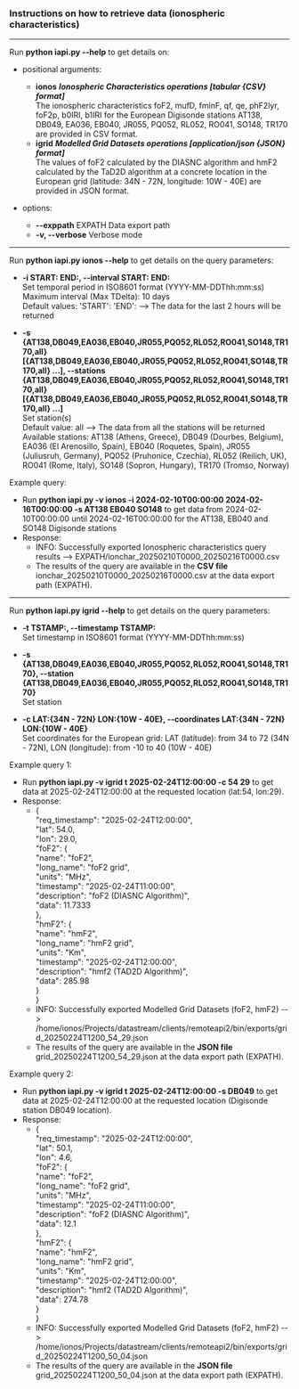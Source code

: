 ### Instructions on how to retrieve data (ionospheric characteristics)

------------------------------------------------------------------------------------------------------------------------

Run **python iapi.py --help** to get details on:  

- positional arguments:  
  - **ionos**	***Ionospheric Characteristics operations [tabular {CSV} format]***  
The ionospheric characteristics foF2, mufD, fminF, qf, qe, phF2lyr, foF2p, b0IRI, b1IRI for the European Digisonde stations AT138, DB049, EA036, EB040, JR055, PQ052, RL052, RO041, SO148, TR170 are provided in CSV format.  
  - **igrid**	***Modelled Grid Datasets operations [application/json {JSON} format]***  
The values of foF2 calculated by the DIASNC algorithm and hmF2 calculated by the TaD2D algorithm at a concrete location in the European grid (latitude: 34N - 72N, longitude: 10W - 40E) are provided in JSON format.  

- options:  
  - **--exppath** EXPATH Data export path  
  - **-v, --verbose** Verbose mode  

------------------------------------------------------------------------------------------------------------------------

Run **python iapi.py ionos --help** to get details on the query parameters: 

- **-i START:<ISO8601> END:<ISO8601>, --interval START:<ISO8601> END:<ISO8601>**  
Set temporal period in ISO8601 format (YYYY-MM-DDThh:mm:ss)  
Maximum interval (Max TDelta): 10 days  
Default values: 'START':<null> 'END':<null> --> The data for the last 2 hours will be returned  

- **-s {AT138,DB049,EA036,EB040,JR055,PQ052,RL052,RO041,SO148,TR170,all} [{AT138,DB049,EA036,EB040,JR055,PQ052,RL052,RO041,SO148,TR170,all} ...], --stations {AT138,DB049,EA036,EB040,JR055,PQ052,RL052,RO041,SO148,TR170,all} [{AT138,DB049,EA036,EB040,JR055,PQ052,RL052,RO041,SO148,TR170,all} ...]**  
Set station(s)  
Default value: all --> The data from all the stations will be returned  
Available stations: AT138 (Athens, Greece), DB049 (Dourbes, Belgium), EA036 (El Arenosillo, Spain), EB040 (Roquetes, Spain), JR055 (Juliusruh, Germany), PQ052 (Pruhonice, Czechia), RL052 (Reilich, UK), RO041 (Rome, Italy), SO148 (Sopron, Hungary), TR170 (Tromso, Norway)  
  
Example query:  
- Run **python iapi.py -v ionos -i 2024-02-10T00:00:00 2024-02-16T00:00:00 -s AT138 EB040 SO148** to get data from 2024-02-10T00:00:00 until 2024-02-16T00:00:00 for the AT138, EB040 and SO148 Digisonde stations  
- Response:  
  - INFO: Successfully exported Ionospheric characteristics query results --> EXPATH/ionchar_20250210T0000_20250216T0000.csv  
  - The results of the query are available in the **CSV file** ionchar_20250210T0000_20250216T0000.csv at the data export path (EXPATH).  

------------------------------------------------------------------------------------------------------------------------

Run **python iapi.py igrid --help** to get details on the query parameters:  

- **-t TSTAMP:<ISO8601>, --timestamp TSTAMP:<ISO8601>**  
Set timestamp in ISO8601 format (YYYY-MM-DDThh:mm:ss)  

- **-s {AT138,DB049,EA036,EB040,JR055,PQ052,RL052,RO041,SO148,TR170}, --station {AT138,DB049,EA036,EB040,JR055,PQ052,RL052,RO041,SO148,TR170}**  
Set station  

- **-c LAT:<float>{34N - 72N} LON:<float>{10W - 40E}, --coordinates LAT:<float>{34N - 72N} LON:<float>{10W - 40E}**  
Set coordinates for the European grid: LAT (latitude): from 34 to 72 (34N - 72N), LON (longitude): from -10 to 40 (10W - 40E)  
  
Example query 1:  
- Run **python iapi.py -v igrid t 2025-02-24T12:00:00 -c 54 29** to get data at 2025-02-24T12:00:00 at the requested location (lat:54, lon:29).  
- Response:  
  - {  
    "req_timestamp": "2025-02-24T12:00:00",  
    "lat": 54.0,  
    "lon": 29.0,  
    "foF2": {  
        "name": "foF2",  
        "long_name": "foF2 grid",  
        "units": "MHz",  
        "timestamp": "2025-02-24T11:00:00",  
        "description": "foF2 (DIASNC Algorithm)",  
        "data": 11.7333  
    },  
    "hmF2": {  
        "name": "hmF2",  
        "long_name": "hmF2 grid",  
        "units": "Km",  
        "timestamp": "2025-02-24T12:00:00",  
        "description": "hmf2 (TAD2D Algorithm)",  
        "data": 285.98  
    }  
}  
  - INFO: Successfully exported Modelled Grid Datasets (foF2, hmF2) --> /home/ionos/Projects/datastream/clients/remoteapi2/bin/exports/grid_20250224T1200_54_29.json  
  - The results of the query are available in the **JSON file** grid_20250224T1200_54_29.json at the data export path (EXPATH).  
  
Example query 2:  
- Run **python iapi.py -v igrid t 2025-02-24T12:00:00 -s DB049** to get data at 2025-02-24T12:00:00 at the requested location (Digisonde station DB049 location).  
- Response:  
  - {  
    "req_timestamp": "2025-02-24T12:00:00",  
    "lat": 50.1,  
    "lon": 4.6,  
    "foF2": {  
        "name": "foF2",  
        "long_name": "foF2 grid",  
        "units": "MHz",  
        "timestamp": "2025-02-24T11:00:00",  
        "description": "foF2 (DIASNC Algorithm)",  
        "data": 12.1  
    },  
    "hmF2": {  
        "name": "hmF2",  
        "long_name": "hmF2 grid",  
        "units": "Km",  
        "timestamp": "2025-02-24T12:00:00",  
        "description": "hmf2 (TAD2D Algorithm)",  
        "data": 274.78  
    }  
}  
  - INFO: Successfully exported Modelled Grid Datasets (foF2, hmF2) --> /home/ionos/Projects/datastream/clients/remoteapi2/bin/exports/grid_20250224T1200_50_04.json  
  - The results of the query are available in the **JSON file** grid_20250224T1200_50_04.json at the data export path (EXPATH).

